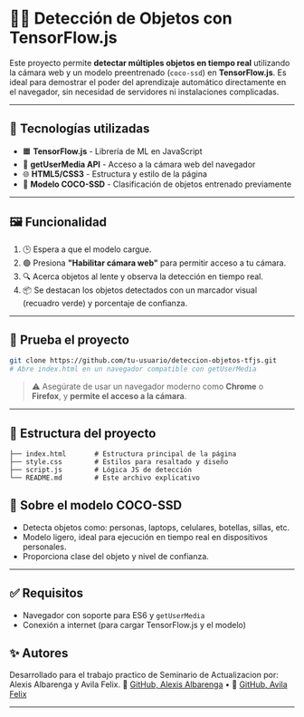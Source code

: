 # 🧠📸 Detección de Objetos con TensorFlow.js

Este proyecto permite **detectar múltiples objetos en tiempo real** utilizando la cámara web y un modelo preentrenado (`coco-ssd`) en **TensorFlow.js**. Es ideal para demostrar el poder del aprendizaje automático directamente en el navegador, sin necesidad de servidores ni instalaciones complicadas.

---

## 🚀 Tecnologías utilizadas

- 🟧 **TensorFlow.js** - Librería de ML en JavaScript
- 🎥 **getUserMedia API** - Acceso a la cámara web del navegador
- 🌐 **HTML5/CSS3** - Estructura y estilo de la página
- 🧩 **Modelo COCO-SSD** - Clasificación de objetos entrenado previamente

---

## 🖼️ Funcionalidad

1. 🕒 Espera a que el modelo cargue.
2. 🟢 Presiona **"Habilitar cámara web"** para permitir acceso a tu cámara.
3. 🔍 Acerca objetos al lente y observa la detección en tiempo real.
4. 📦 Se destacan los objetos detectados con un marcador visual (recuadro verde) y porcentaje de confianza.

---

## 🧪 Prueba el proyecto

```bash
git clone https://github.com/tu-usuario/deteccion-objetos-tfjs.git
# Abre index.html en un navegador compatible con getUserMedia
```

> ⚠️ Asegúrate de usar un navegador moderno como **Chrome** o **Firefox**, y **permite el acceso a la cámara**.

---

## 📁 Estructura del proyecto

```
├── index.html       # Estructura principal de la página
├── style.css        # Estilos para resaltado y diseño
├── script.js        # Lógica JS de detección
└── README.md        # Este archivo explicativo
```

## 🧠 Sobre el modelo COCO-SSD

- Detecta objetos como: personas, laptops, celulares, botellas, sillas, etc.
- Modelo ligero, ideal para ejecución en tiempo real en dispositivos personales.
- Proporciona clase del objeto y nivel de confianza.

---

## ✅ Requisitos

- Navegador con soporte para ES6 y `getUserMedia`
- Conexión a internet (para cargar TensorFlow\.js y el modelo)

## ✨ Autores

Desarrollado para el trabajo practico de Seminario de Actualizacion por: Alexis Albarenga y Avila Felix.
🐙 [GitHub, Alexis Albarenga](https://github.com/Alexis217) • 🐙 [GitHub, Avila Felix](https://github.com/avilafelix998)

---

